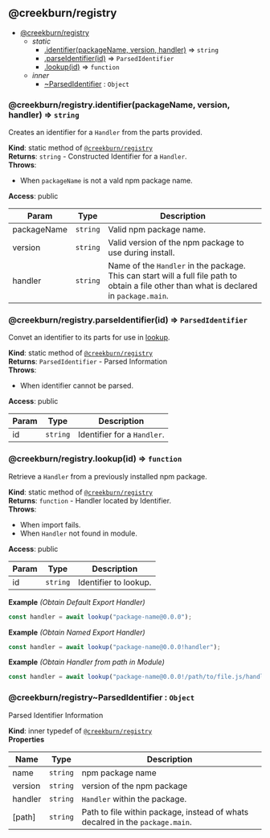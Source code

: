 <a name="module_@creekburn/registry"></a>

## @creekburn/registry

* [@creekburn/registry](#module_@creekburn/registry)
    * _static_
        * [.identifier(packageName, version, handler)](#module_@creekburn/registry.identifier) ⇒ <code>string</code>
        * [.parseIdentifier(id)](#module_@creekburn/registry.parseIdentifier) ⇒ <code>ParsedIdentifier</code>
        * [.lookup(id)](#module_@creekburn/registry.lookup) ⇒ <code>function</code>
    * _inner_
        * [~ParsedIdentifier](#module_@creekburn/registry..ParsedIdentifier) : <code>Object</code>

<a name="module_@creekburn/registry.identifier"></a>

### @creekburn/registry.identifier(packageName, version, handler) ⇒ <code>string</code>
Creates an identifier for a `Handler` from the parts provided.

**Kind**: static method of [<code>@creekburn/registry</code>](#module_@creekburn/registry)  
**Returns**: <code>string</code> - Constructed Identifier for a `Handler`.  
**Throws**:

- When `packageName` is not a vald npm package name.

**Access**: public  

| Param | Type | Description |
| --- | --- | --- |
| packageName | <code>string</code> | Valid npm package name. |
| version | <code>string</code> | Valid version of the npm package to use during install. |
| handler | <code>string</code> | Name of the `Handler` in the package. This can start will a full file path to obtain a file other than what is declared in `package.main`. |

<a name="module_@creekburn/registry.parseIdentifier"></a>

### @creekburn/registry.parseIdentifier(id) ⇒ <code>ParsedIdentifier</code>
Convet an identifier to its parts for use in [lookup](lookup).

**Kind**: static method of [<code>@creekburn/registry</code>](#module_@creekburn/registry)  
**Returns**: <code>ParsedIdentifier</code> - Parsed Information  
**Throws**:

- When identifier cannot be parsed.

**Access**: public  

| Param | Type | Description |
| --- | --- | --- |
| id | <code>string</code> | Identifier for a `Handler`. |

<a name="module_@creekburn/registry.lookup"></a>

### @creekburn/registry.lookup(id) ⇒ <code>function</code>
Retrieve a `Handler` from a previously installed npm package.

**Kind**: static method of [<code>@creekburn/registry</code>](#module_@creekburn/registry)  
**Returns**: <code>function</code> - Handler located by Identifier.  
**Throws**:

- When import fails.
- When `Handler` not found in module.

**Access**: public  

| Param | Type | Description |
| --- | --- | --- |
| id | <code>string</code> | Identifier to lookup. |

**Example** *(Obtain Default Export Handler)*  
```js
const handler = await lookup("package-name@0.0.0");
```
**Example** *(Obtain Named Export Handler)*  
```js
const handler = await lookup("package-name@0.0.0!handler");
```
**Example** *(Obtain Handler from path in Module)*  
```js
const handler = await lookup("package-name@0.0.0!/path/to/file.js/handler");
```
<a name="module_@creekburn/registry..ParsedIdentifier"></a>

### @creekburn/registry~ParsedIdentifier : <code>Object</code>
Parsed Identifier Information

**Kind**: inner typedef of [<code>@creekburn/registry</code>](#module_@creekburn/registry)  
**Properties**

| Name | Type | Description |
| --- | --- | --- |
| name | <code>string</code> | npm package name |
| version | <code>string</code> | version of the npm package |
| handler | <code>string</code> | `Handler` within the package. |
| [path] | <code>string</code> | Path to file within package, instead of whats decalred in the `package.main`. |

